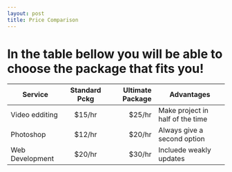 ```yaml
---
layout: post
title: Price Comparison
---
```

<h1> In the table bellow you will be able to choose the package that fits you!</h1>

| Service        | Standard Pckg | Ultimate Package  | Advantages                       |
| -------------  |:-------------:| -----------------:|----------------------------------|
| Video edditing | $15/hr        |   $25/hr          |Make project in half of the time  |
| Photoshop      | $12/hr        |   $20/hr          |Always give a second option       |
| Web Development| $20/hr        |   $30/hr          |Incluede weakly updates           |
 
